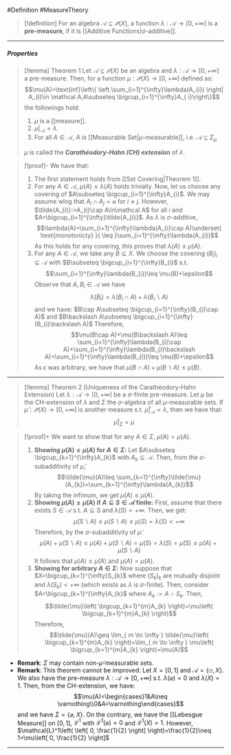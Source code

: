 #Definition #MeasureTheory 

> [!definition]
> For an algebra $\mathcal{A}\subseteq \mathcal{P}(X)$, a function $\lambda:\mathcal{A} \to[0,+\infty]$ is a **pre-measure**, if it is [[Additive Functions|$\sigma$-additive]].
---
##### Properties
> [!lemma] Theorem 1
> Let $\mathcal A\subseteq \mathcal P(X)$ be an algebra and $\lambda:\mathcal{A}\to[0,+\infty]$ a pre-measure. Then, for a function $\mu:\mathcal{P}(X)\to[0,+\infty]$ defined as: $$\mu(A)=\text{inf}\left\{  \left.\sum_{i=1}^{\infty}\lambda(A_{i})  \right| A_{i}\in \mathcal A,A\subseteq \bigcup_{i=1}^{\infty}A_{ i}\right\}$$the followings hold:
> 1. $\mu$ is a [[measure]].
> 2. $\left. \mu \right|_{\mathcal{A}}=\lambda$.
> 4. For all $A\in\mathcal A$, $A$ is [[Measurable Set|$\mu$-measurable]], i.e. $\mathcal{A}\subseteq\Sigma_{\mu}$
>    
> $\mu$ is called the ***Carathéodory-Hahn (CH) extension*** of $\lambda$.

> [!proof]-
 > We have that: 
> 1. The first statement holds from [[Set Covering|Theorem 1]].
> 2. For any $A\in\mathcal A$, $\mu(A)\leq\lambda(A)$ holds trivially. Now, let us choose any covering of $A\subseteq \bigcup_{i=1}^{\infty}A_{i}$. We may assume wlog that $A_{i}\cap A_{j}=\varnothing$ for $i\neq j$. However, $\tilde{A_{i}}:=A_{i}\cap A\in\mathcal A$ for all $i$ and $A=\bigcup_{i=1}^{\infty}\tilde{A_{i}}$. As $\lambda$ is $\sigma$-additive, $$\lambda(A)=\sum_{i=1}^{\infty}\lambda(A_{i}\cap A)\underset{ \text{monotonicty} }{ \leq }\sum_{i=1}^{\infty}\lambda(A_{i})$$
> 	As this holds for any covering, this proves that $\lambda(A)\leq \mu(A)$.
> 3. For any $A\in\mathcal A$, we take any $B\subseteq X$. We choose the covering $(B_{i})_{i}\subseteq\mathcal A$ with $B\subseteq \bigcup_{i=1}^{\infty}B_{i}$ s.t. $$\sum_{i=1}^{\infty}\lambda(B_{i})\leq \mu(B)+\epsilon$$Observe that $A,B_{i}\in \mathcal A$ we have $$\lambda(B_{i})=\lambda(B_{i}\cap A)+\lambda(B_{i}\backslash A)$$ and we have: $B\cap A\subseteq \bigcup_{i=1}^{\infty}(B_{i}\cap A)$ and $B\backslash A\subseteq \bigcup_{i=1}^{\infty}(B_{i}\backslash A)$
> 	Therefore, $$\mu(B\cap A)+\mu(B\backslash A)\leq \sum_{i=1}^{\infty}\lambda(B_{i}\cap A)+\sum_{i=1}^{\infty}\lambda(B_{i}\backslash A)=\sum_{i=1}^{\infty}\lambda(B_{i})\leq \mu(B)+\epsilon$$
> 	As $\epsilon$ was arbitrary, we have that $\mu(B\cap A)+\mu(B\backslash A)\leq \mu(B)$.

---

> [!lemma] Theorem 2 (Uniqueness of the Carathéodory-Hahn Extension)
> 	Let $\lambda:\mathcal{A} \to [0,+\infty]$ be a $\sigma$-finite pre-measure. Let $\mu$ be the CH-extension of $\lambda$ and $\Sigma$ the $\sigma$-algebra of all $\mu$-measurable sets. If $\tilde{\mu}:\mathcal{P}(X)\to[0,+\infty]$ is another measure s.t. $\left. \tilde{\mu} \right|_{\mathcal{A}}=\lambda$, then we have that: $$\left. \tilde{\mu} \right|_{\Sigma}=\mu$$

> [!proof]+
> We want to show that for any $A\in \Sigma$, $\tilde{\mu}(A)=\mu(A)$. 
> 1. **Showing $\tilde{\mu}(A)\leq \mu (A)$ for $A\in \Sigma$:**
> 	Let $A\subseteq \bigcup_{k=1}^{\infty}A_{k}$ with $A_{k}\subseteq \mathcal{A}$. Then, from the $\sigma$-subadditivity of $\tilde{\mu}$, $$\tilde{\mu}(A)\leq \sum_{k=1}^{\infty}\tilde{\mu}(A_{k})=\sum_{k=1}^{\infty}\lambda(A_{k})$$By taking the infimum, we get $\tilde{\mu}(A)\leq \mu(A)$.
> 2. **Showing $\mu(A)\leq \tilde{\mu}(A)$ if $A\subseteq S\in \mathcal{A}$ finite:**
>    First, assume that there exists $S\in \mathcal{A}$ s.t. $A\subseteq S$ and $\lambda(S)<+\infty$. Then, we get: $$\tilde{\mu}(S \backslash A)\leq \mu(S \backslash A)\leq \mu(S)=\lambda(S)<+\infty$$Therefore, by the $\sigma$-subadditivity of $\tilde{\mu}$: $$\tilde{\mu}(A)+\tilde{\mu}(S \backslash A)\leq \mu(A)+\mu(S \backslash A)=\mu(S)=\lambda(S)=\tilde{\mu}(S)\leq \tilde{\mu}(A)+\tilde{\mu}(S \backslash A)$$It follows that $\mu(A)\leq \tilde{\mu}(A)$ and $\mu(A)=\tilde{\mu}(A)$.
>  3. **Showing for arbitrary $A\in \Sigma$:**
>    Now suppose that $X=\bigcup_{k=1}^{\infty}S_{k}$ where $(S_{k})_{k}$ are mutually disjoint and $\lambda(S_{k})<+\infty$ (which exists as $\lambda$ is $\sigma$-finite).  Then, consider $A=\bigcup_{k=1}^{\infty}A_{k}$ where $A_{k}:=A \cap S_{k}$. Then, $$\tilde{\mu}\left( \bigcup_{k=1}^{m}A_{k} \right)=\mu\left( \bigcup_{k=1}^{m}A_{k} \right)$$Therefore, $$\tilde{\mu}(A)\geq \lim_{ m \to \infty } \tilde{\mu}\left( \bigcup_{k=1}^{m}A_{k} \right)=\lim_{ m \to \infty } \mu\left( \bigcup_{k=1}^{m}A_{k} \right)=\mu(A)$$
>
- **Remark**: $\Sigma$ may contain non-$\tilde{\mu}$-measurable sets.
- **Remark**: This theorem cannot be improved: Let $X=[0,1]$ and $\mathcal{A}=\{ \varnothing,X \}$. We also have the pre-measure $\lambda:\mathcal{A}\to[0,+\infty]$ s.t. $\lambda(\varnothing)=0$ and $\lambda(X)=1$. Then, from the CH-extension, we have:
	$$\mu(A)=\begin{cases}1&A\neq \varnothing\\0&A=\varnothing\end{cases}$$
	and we have $\Sigma=\{ \varnothing,X \}$. On the contrary, we have the [[Lebesgue Measure]] on $[0,1]$, $\mathcal{L}^1$ with $\mathcal{L}^1(\varnothing)=0$ and $\mathcal{L}^1(X)=1$. However, $\mathcal{L}^1\left( \left[ 0, \frac{1}{2} \right] \right)=\frac{1}{2}\neq 1=\mu\left[ 0, \frac{1}{2} \right]$

---
